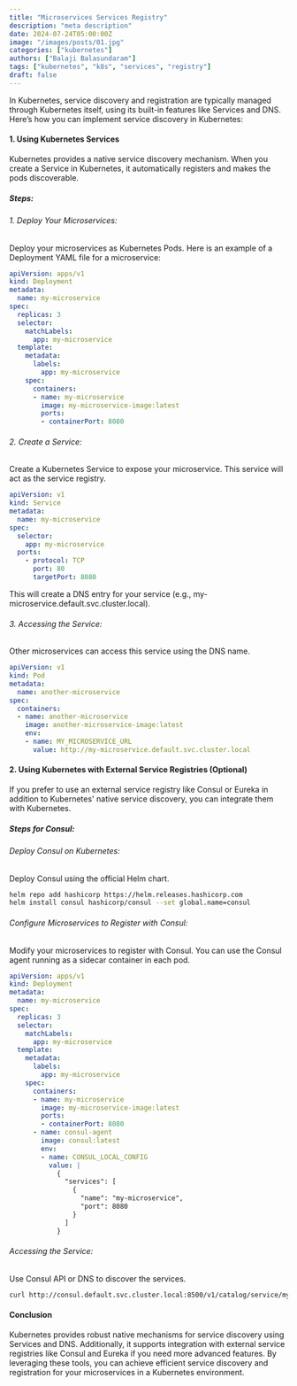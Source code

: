 ```yaml
---
title: "Microservices Services Registry"
description: "meta description"
date: 2024-07-24T05:00:00Z
image: "/images/posts/01.jpg"
categories: ["kubernetes"]
authors: ["Balaji Balasundaram"]
tags: ["kubernetes", "k8s", "services", "registry"]
draft: false
---
```



In Kubernetes, service discovery and registration are typically managed through Kubernetes itself, using its built-in features like Services and DNS. Here’s how you can implement service discovery in Kubernetes:

#### 1. Using Kubernetes Services
Kubernetes provides a native service discovery mechanism. When you create a Service in Kubernetes, it automatically registers and makes the pods discoverable.

##### Steps:
###### 1. Deploy Your Microservices:
Deploy your microservices as Kubernetes Pods. Here is an example of a Deployment YAML file for a microservice:

```yaml
apiVersion: apps/v1
kind: Deployment
metadata:
  name: my-microservice
spec:
  replicas: 3
  selector:
    matchLabels:
      app: my-microservice
  template:
    metadata:
      labels:
        app: my-microservice
    spec:
      containers:
      - name: my-microservice
        image: my-microservice-image:latest
        ports:
        - containerPort: 8080
```
###### 2. Create a Service:
Create a Kubernetes Service to expose your microservice. This service will act as the service registry.

```yaml
apiVersion: v1
kind: Service
metadata:
  name: my-microservice
spec:
  selector:
    app: my-microservice
  ports:
    - protocol: TCP
      port: 80
      targetPort: 8080
```
This will create a DNS entry for your service (e.g., my-microservice.default.svc.cluster.local).

###### 3. Accessing the Service:
Other microservices can access this service using the DNS name.

```yaml
apiVersion: v1
kind: Pod
metadata:
  name: another-microservice
spec:
  containers:
  - name: another-microservice
    image: another-microservice-image:latest
    env:
    - name: MY_MICROSERVICE_URL
      value: http://my-microservice.default.svc.cluster.local
```

#### 2. Using Kubernetes with External Service Registries (Optional)
If you prefer to use an external service registry like Consul or Eureka in addition to Kubernetes' native service discovery, you can integrate them with Kubernetes.

##### Steps for Consul:
###### Deploy Consul on Kubernetes:
Deploy Consul using the official Helm chart.

```bash
helm repo add hashicorp https://helm.releases.hashicorp.com
helm install consul hashicorp/consul --set global.name=consul
```
###### Configure Microservices to Register with Consul:
Modify your microservices to register with Consul. You can use the Consul agent running as a sidecar container in each pod.

```yaml
apiVersion: apps/v1
kind: Deployment
metadata:
  name: my-microservice
spec:
  replicas: 3
  selector:
    matchLabels:
      app: my-microservice
  template:
    metadata:
      labels:
        app: my-microservice
    spec:
      containers:
      - name: my-microservice
        image: my-microservice-image:latest
        ports:
        - containerPort: 8080
      - name: consul-agent
        image: consul:latest
        env:
        - name: CONSUL_LOCAL_CONFIG
          value: |
            {
              "services": [
                {
                  "name": "my-microservice",
                  "port": 8080
                }
              ]
            }
```
###### Accessing the Service:
Use Consul API or DNS to discover the services.

```bash
curl http://consul.default.svc.cluster.local:8500/v1/catalog/service/my-microservice
```
#### Conclusion
Kubernetes provides robust native mechanisms for service discovery using Services and DNS. Additionally, it supports integration with external service registries like Consul and Eureka if you need more advanced features. By leveraging these tools, you can achieve efficient service discovery and registration for your microservices in a Kubernetes environment.